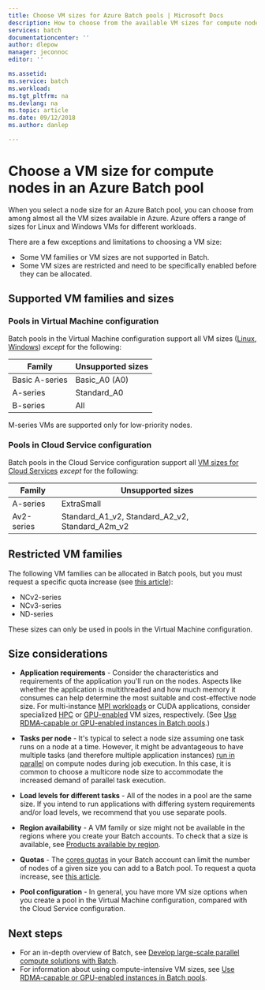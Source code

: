 ```yaml
---
title: Choose VM sizes for Azure Batch pools | Microsoft Docs
description: How to choose from the available VM sizes for compute nodes in Azure Batch pools
services: batch
documentationcenter: ''
author: dlepow
manager: jeconnoc
editor: ''

ms.assetid: 
ms.service: batch
ms.workload: 
ms.tgt_pltfrm: na
ms.devlang: na
ms.topic: article
ms.date: 09/12/2018
ms.author: danlep

---
```

# Choose a VM size for compute nodes in an Azure Batch pool

When you select a node size for an Azure Batch pool, you can choose from among almost all the VM sizes available in Azure. Azure offers a range of sizes for Linux and Windows VMs for different workloads. 

There are a few exceptions and limitations to choosing a VM size:
* Some VM families or VM sizes are not supported in Batch. 
* Some VM sizes are restricted and need to be specifically enabled before they can be allocated.


## Supported VM families and sizes

### Pools in Virtual Machine configuration

Batch pools in the Virtual Machine configuration support all VM sizes ([Linux](../virtual-machines/linux/sizes.md), [Windows](../virtual-machines/windows/sizes.md)) *except* for the following:

| Family  | Unsupported sizes  |
|---------|---------|
| Basic A-series | Basic_A0 (A0) |
| A-series | Standard_A0 |
| B-series | All |

M-series VMs are supported only for low-priority nodes.


### Pools in Cloud Service configuration

Batch pools in the Cloud Service configuration support all [VM sizes for Cloud Services](../cloud-services/cloud-services-sizes-specs.md) *except* for the following:

| Family  | Unsupported sizes  |
|---------|---------|
| A-series | ExtraSmall |
| Av2-series | Standard_A1_v2, Standard_A2_v2, Standard_A2m_v2 |

## Restricted VM families
The following VM families can be allocated in Batch pools, but you must request a specific quota increase (see [this article](batch-quota-limit.md#increase-a-quota)):
* NCv2-series
* NCv3-series
* ND-series

These sizes can only be used in pools in the Virtual Machine configuration.

## Size considerations

* **Application requirements** - Consider the characteristics and requirements of the application you'll run on the nodes. Aspects like whether the application is multithreaded and how much memory it consumes can help determine the most suitable and cost-effective node size. For multi-instance [MPI workloads](batch-mpi.md) or CUDA applications, consider specialized [HPC](../virtual-machines/linux/sizes-hpc.md) or [GPU-enabled](../virtual-machines/linux/sizes-gpu.md) VM sizes, respectively. (See [Use RDMA-capable or GPU-enabled instances in Batch pools](batch-pool-compute-intensive-sizes.md).) 

* **Tasks per node** - It's typical to select a node size assuming one task runs on a node at a time. However, it might be advantageous to have multiple tasks (and therefore multiple application instances) [run in parallel](batch-parallel-node-tasks.md) on compute nodes during job execution. In this case, it is common to choose a multicore node size to accommodate the increased demand of parallel task execution.

* **Load levels for different tasks** - All of the nodes in a pool are the same size. If you intend to run applications with differing system requirements and/or load levels, we recommend that you use separate pools. 

* **Region availability** - A VM family or size might not be available in the regions where you create your Batch accounts. To check that a size is available, see [Products available by region](https://azure.microsoft.com/regions/services/).

* **Quotas** - The [cores quotas](batch-quota-limit.md#resource-quotas) in your Batch account can limit the number of nodes of a given size you can add to a Batch pool. To request a quota increase, see [this article](batch-quota-limit.md#increase-a-quota). 

* **Pool configuration** - In general, you have more VM size options when you create a pool in the Virtual Machine configuration, compared with the Cloud Service configuration.

## Next steps

* For an in-depth overview of Batch, see [Develop large-scale parallel compute solutions with Batch](batch-api-basics.md).
* For information about using compute-intensive VM sizes, see [Use RDMA-capable or GPU-enabled instances in Batch pools](batch-pool-compute-intensive-sizes.md). 


